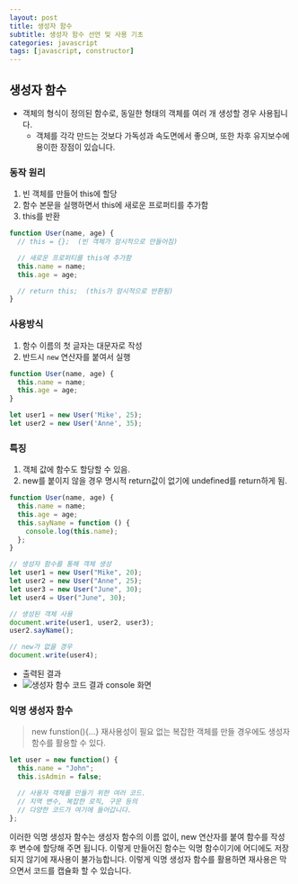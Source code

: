 ```yaml
---
layout: post
title: 생성자 함수
subtitle: 생성자 함수 선언 및 사용 기초
categories: javascript
tags: [javascript, constructor]
---
```


## 생성자 함수
- 객체의 형식이 정의된 함수로, 동일한 형태의 객체를 여러 개 생성할 경우 사용됩니다.
    - 객체를 각각 만드는 것보다 가독성과 속도면에서 좋으며, 또한 차후 유지보수에 용이한 장점이 있습니다.

### 동작 원리
1. 빈 객체를 만들어 this에 할당
2. 함수 본문을 실행하면서 this에 새로운 프로퍼티를 추가함
3. this를 반환
```javascript
function User(name, age) {
  // this = {};  (빈 객체가 암시적으로 만들어짐)

  // 새로운 프로퍼티를 this에 추가함
  this.name = name;
  this.age = age;

  // return this;  (this가 암시적으로 반환됨)
}
```
### 사용방식
1. 함수 이름의 첫 글자는 대문자로 작성
2. 반드시 `new` 연산자를 붙여서 실행
```javascript
function User(name, age) {
  this.name = name;
  this.age = age;
}

let user1 = new User('Mike', 25);
let user2 = new User('Anne', 35);
```

### 특징
1. 객체 값에 함수도 할당할 수 있음.
2. new를 붙이지 않을 경우 명시적 return값이 없기에 undefined를 return하게 됨.
    
```javascript
function User(name, age) {
  this.name = name;
  this.age = age;
  this.sayName = function () {
    console.log(this.name);
  };
}

// 생성자 함수를 통해 객체 생성
let user1 = new User("Mike", 20);
let user2 = new User("Anne", 25);
let user3 = new User("June", 30);
let user4 = User("June", 30);

// 생성된 객체 사용
document.write(user1, user2, user3);
user2.sayName();

// new가 없을 경우
document.write(user4);
```
- 출력된 결과
- ![생성자 함수 코드 결과 console 화면](/assets/images/javascript/post/constructor_1.png)

### 익명 생성자 함수
> new funstion(){...}
재사용성이 필요 없는 복잡한 객체를 만들 경우에도 생성자 함수를 활용할 수 있다.
```javascript
let user = new function() {
  this.name = "John";
  this.isAdmin = false;

  // 사용자 객체를 만들기 위한 여러 코드.
  // 지역 변수, 복잡한 로직, 구문 등의
  // 다양한 코드가 여기에 들어갑니다.
};
```
이러한 익명 생성자 함수는 생성자 함수의 이름 없이, new 연산자를 붙여 함수를 작성 후 변수에 할당해 주면 됩니다. 이렇게 만들어진 함수는 익명 함수이기에 어디에도 저장되지 않기에 재사용이 불가능합니다. 이렇게 익명 생성자 함수를 활용하면 재사용은 막으면서 코드를 캡슐화 할 수 있습니다.